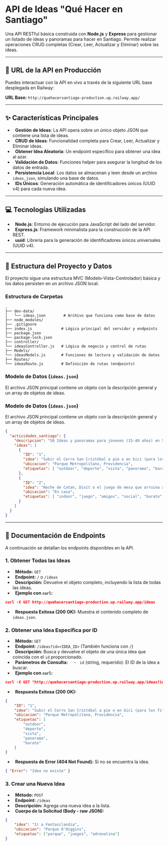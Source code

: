 # API de Ideas "Qué Hacer en Santiago"

Una API RESTful básica construida con **Node.js** y **Express** para gestionar un listado de ideas y panoramas para hacer en Santiago. Permite realizar operaciones CRUD completas (Crear, Leer, Actualizar y Eliminar) sobre las ideas.

---

## 🚀 URL de la API en Producción

Puedes interactuar con la API en vivo a través de la siguiente URL base desplegada en Railway:

**URL Base:** `http://quehacersantiago-production.up.railway.app/`

---

## ✨ Características Principales

-   **Gestión de Ideas**: La API opera sobre un único objeto JSON que contiene una lista de ideas.
-   **CRUD de Ideas**: Funcionalidad completa para Crear, Leer, Actualizar y Eliminar ideas.
-   **Obtener Idea Aleatoria**: Un endpoint específico para obtener una idea al azar.
-   **Validación de Datos**: Funciones helper para asegurar la longitud de los datos de entrada.
-   **Persistencia Local**: Los datos se almacenan y leen desde un archivo `ideas.json`, simulando una base de datos.
-   **IDs Únicos**: Generación automática de identificadores únicos (UUID v4) para cada nueva idea.

---

## 💻 Tecnologías Utilizadas

-   **Node.js**: Entorno de ejecución para JavaScript del lado del servidor.
-   **Express.js**: Framework minimalista para la construcción de la API REST.
-   **uuid**: Librería para la generación de identificadores únicos universales (UUID v4).

---

## 🔧 Estructura del Proyecto y Datos

El proyecto sigue una estructura MVC (Modelo-Vista-Controlador) básica y los datos persisten en un archivo JSON local.

### Estructura de Carpetas

    .
    ├── dev-data/
    │   └── ideas.json        # Archivo que funciona como base de datos
    ├── node_modules/
    ├── .gitignore
    ├── index.js             # Lógica principal del servidor y endpoints
    ├── package.json
    └── package-lock.json
    ├── controller/
    └── ideasController.js   # Lógica de negocio y control de rutas
    ├── Models/
    └── ideasModels.js       # Funciones de lectura y validación de datos
    ├── Routes/
    └── ideasRoute.js        # Definición de rutas (endpoints)


### Modelo de Datos (`ideas.json`)

El archivo JSON principal contiene un objeto con la descripción general y un array de objetos de ideas.

### Modelo de Datos (`ideas.json`)

El archivo JSON principal contiene un objeto con la descripción general y un array de objetos de ideas.

```json
{
  "actividades_santiago": {
    "descripcion": "50 Ideas y panoramas para jóvenes (15-40 años) en Santiago de Chile y en casa.",
    "ideas": [
      {
        "ID": "1",
        "idea": "Subir el Cerro San Cristóbal a pie o en bici (para los fit) y bajar en teleférico (para la foto de Instagram).",
        "ubicacion": "Parque Metropolitano, Providencia",
        "etiquetas": [ "outdoor", "deporte", "vista", "panorama", "barato" ]
      },
      {
        "ID": "2",
        "idea": "Noche de Catan, Dixit o el juego de mesa que arruina amistades de turno.",
        "ubicacion": "En casa",
        "etiquetas": [ "indoor", "juego", "amigos", "social", "barato" ]
      }
    ]
  }
}
```
---

## 📖 Documentación de Endpoints

A continuación se detallan los endpoints disponibles en la API.

### 1. Obtener Todas las Ideas

-   **Método:** `GET`
-   **Endpoint:** `/` o `/ideas`
-   **Descripción:** Devuelve el objeto completo, incluyendo la lista de todas las ideas.
-   **Ejemplo con `curl`:**

```json
curl -X GET http://quehacersantiago-production.up.railway.app/ideas
```

-   **Respuesta Exitosa (200 OK):** Muestra el contenido completo de `ideas.json`.

### 2. Obtener una Idea Específica por ID

-   **Método:** `GET`
-   **Endpoint:** `/ideas?id=<IDEA_ID>` (También funciona con `/`)
-   **Descripción:** Busca y devuelve el objeto de una única idea que coincida con el `id` proporcionado.
-   **Parámetros de Consulta:**
&nbsp;&nbsp;&nbsp; -   `id` (string, requerido): El ID de la idea a buscar.
-   **Ejemplo con `curl`:**

```json
curl -X GET "http://quehacersantiago-production.up.railway.app/ideas?id=1"
```

-   **Respuesta Exitosa (200 OK):**
```json
{
    "ID": "1",
    "idea": "Subir el Cerro San Cristóbal a pie o en bici (para los fit) y bajar en teleférico (para la foto de Instagram).",
    "ubicacion": "Parque Metropolitano, Providencia",
    "etiquetas": [
        "outdoor",
        "deporte",
        "vista",
        "panorama",
        "barato"
    ]
}
```
-   **Respuesta de Error (404 Not Found):** Si no se encuentra la idea.

```json
{ "Error": "Idea no existe" }
```

### 3. Crear una Nueva Idea

-   **Método:** `POST`
-   **Endpoint:** `/ideas`
-   **Descripción:** Agrega una nueva idea a la lista.
-   **Cuerpo de la Solicitud (Body - raw JSON):**
```json
{
    "idea": "Ir a Fantasilandia",
    "ubicacion": "Parque O'Higgins",
    "etiquetas": ["parque", "juegos", "adrenalina"]
}
```
